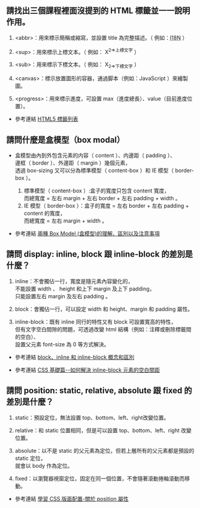 ## 請找出三個課程裡面沒提到的 HTML 標籤並一一說明作用。

  1. &lt;abbr&gt;：用來標示簡稱或縮寫，並設置 title 為完整描述。（ 例如：<abbr title="Internationalization">I18N</abbr> ）  

  2. &lt;sup&gt;：用來標示上標文本。（ 例如： X<sup>2=>上標文字</sup> ）  

  3. &lt;sub&gt;：用來標示下標文本。（ 例如： X<sub>2=>下標文字</sub> ）  

  4. &lt;canvas&gt;：標示放置圖形的容器，通過脚本（例如：JavaScript ）來繪製圖。  

  5. &lt;progress&gt;：用來標示進度，可設置 max（進度總長）、value（目前進度位置）。  

- 參考連結 [HTML5 標籤列表](https://developer.mozilla.org/zh-CN/docs/Web/Guide/HTML/HTML5/HTML5_element_list)

## 請問什麼是盒模型（box modal）

- 盒模型由內到外包含元素的内容（ content ）、内邊距（ padding ）、  
邊框（ border ）、外邊距（ margin ）幾個元素，  
  透過 box-sizing 又可以分為標準模型（ content-box ）和 IE 模型（ border-box ）。

  1. 標準模型（ content-box ）:盒子的寬度只包含 content 寬度，  
  而總寬度 = 左右 margin + 左右 border + 左右 padding + width 。
  2. IE 模型（ border-box ）：盒子的寬度 = 左右 border + 左右 padding + content 的寬度，  
  而總寬度 = 左右 margin + width 。

- 參考連結 [兩種 Box Model (盒模型)的理解、區別以及注意事項](https://www.jianshu.com/p/2e787c6d8ede)

## 請問 display: inline, block 跟 inline-block 的差別是什麼？

  1. inline：不會獨佔一行，寬度是隨元素內容變化的，  
不能設置 width 、 height 和上下 margin 及上下 padding，  
只能設置左右 margin 及左右 padding 。

  2. block：會獨佔一行，可以設定 width 和 height、margin 和 padding 屬性。
  3. inline-block：既有 inline 同行的特性又有 block 可設置寬高的特性，  
但有文字空白間隙的問題，可透過改變 html 結構（例如：注釋或刪除標籤間的空白）、  
設置父元素 font-size 為 0 等方式解決。

- 參考連結 [block、inline 和 inline-block 概念和區別](http://www.cnblogs.com/KeithWang/p/3139517.html)  

- 參考連結 [CSS 基礎篇--如何解決 inline-block 元素的空白間距](https://segmentfault.com/a/1190000003748030)

## 請問 position: static, relative, absolute 跟 fixed 的差別是什麼？

  1. static：預設定位，無法設置 top、bottom、left、right改變位置。  
  
  2. relative：和 static 位置相同，但是可以設置 top、bottom、left、right 改變位置。  
  
  3. absolute：以不是 static 的父元素為定位，但若上層所有的父元素都是預設的 static 定位，  
就會以 body 作為定位。  

  4. fixed：以瀏覽器視窗定位，固定在同一個位置，不會隨著滾動捲軸滾動而移動。  
  
- 參考連結 [學習 CSS 版面配置-關於 position 屬性](http://zh-tw.learnlayout.com/position.html)

